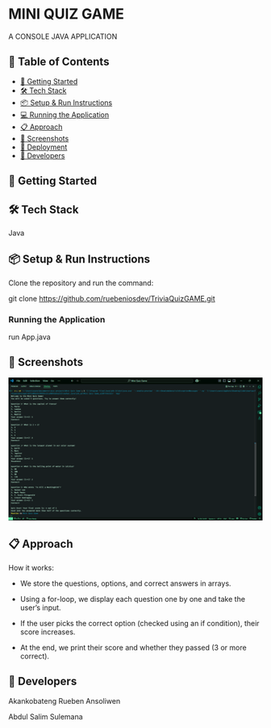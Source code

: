 # MINI QUIZ GAME

A CONSOLE JAVA APPLICATION



## 📌 Table of Contents

- [🚀 Getting Started](#-getting-started)
- [🛠 Tech Stack](#-tech-stack)
- [📦 Setup & Run Instructions](#-setup-run-instructions)
- [💻 Running the Application](#-running-the-application)
- [📋 Approach](#-approach)
- [📸 Screenshots](#-screenshots)
- [🚀 Deployment](#-deployment)
- [👤 Developers](#-developers)

## 🚀 Getting Started

## 🛠 Tech Stack

Java

## 📦 Setup & Run Instructions

Clone the repository and run the command:

git clone <https://github.com/ruebeniosdev/TriviaQuizGAME.git>

### Running the Application

run App.java

## 📸 Screenshots
![alt text](<src/images/Screenshot 2025-06-12 112451.png>)

## 📋 Approach

How it works:

- We store the questions, options, and correct answers in arrays.

- Using a for-loop, we display each question one by one and take the user’s input.

- If the user picks the correct option (checked using an if condition), their score increases.

- At the end, we print their score and whether they passed (3 or more correct).

## 👤 Developers
Akankobateng Rueben Ansoliwen

Abdul Salim Sulemana
